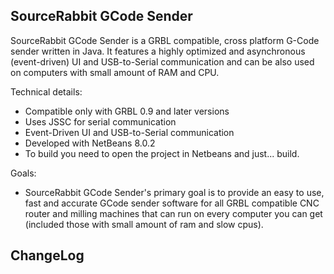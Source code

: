 SourceRabbit GCode Sender
------

SourceRabbit GCode Sender is a GRBL compatible, cross platform G-Code sender written in Java. It features a highly optimized and asynchronous (event-driven) UI and USB-to-Serial communication and can be also used on computers with small amount of RAM and CPU.

Technical details:
* Compatible only with GRBL 0.9 and later versions
* Uses JSSC for serial communication
* Event-Driven UI and USB-to-Serial communication
* Developed with NetBeans 8.0.2
* To build you need to open the project in Netbeans and just... build.

Goals:
* SourceRabbit GCode Sender's primary goal is to provide an easy to use, fast and accurate GCode sender software for all GRBL compatible CNC router and milling machines that can run on every computer you can get (included those with small amount of ram and slow cpus). 


ChangeLog
------


